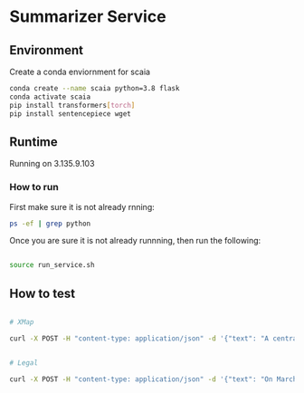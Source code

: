 # Summarizer Service


## Environment

Create a conda enviornment for scaia

```bash
conda create --name scaia python=3.8 flask
conda activate scaia
pip install transformers[torch]
pip install sentencepiece wget

```



## Runtime


Running on  3.135.9.103


### How to run

First make sure it is not already rnning:

```bash
ps -ef | grep python
```

Once you are sure it is not already runnning, then run the following:

```bash

source run_service.sh
```


## How to test

```bash

# XMap

curl -X POST -H "content-type: application/json" -d '{"text": "A central question, “Where is Peng Shuai?”, has represented concern for the star but also points to related questions about the future of tennis in China. "}' http://18.218.29.151:5000/summarizeText
```

```bash

# Legal

curl -X POST -H "content-type: application/json" -d '{"text": "On March 5, 2021, the Securities and Exchange Commission charged AT&T, Inc. with repeatedly violating Regulation FD, and three of its Investor Relations executives with aiding and abetting AT&T's violations, by selectively disclosing material nonpublic information to research analysts. "}' http://18.218.29.151:5000/summarizeText 

```
